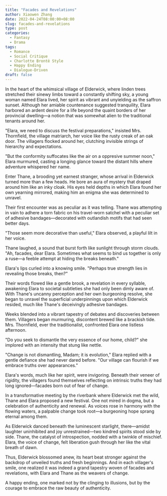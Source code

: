 ```yaml
---
title: "Facades and Revelations"
author: Xiaowen Zhang
date: 2022-04-24T08:00:00+08:00
slug: facades-and-revelations
type: post
categories:
  - Fantasy
  - Drama
tags:
  - Romance
  - Social Critique
  - Charlotte Brontë Style
  - Happy Ending
  - Dialogue-Driven
draft: false
---
```


In the heart of the whimsical village of Elderwick, where linden trees stretched their sinewy limbs toward a constantly shifting sky, a young woman named Elara lived, her spirit as vibrant and unyielding as the saffron sunset. Although her amiable countenance suggested tranquility, Elara harbored an ardent desire for a life beyond the quaint borders of her provincial dwelling—a notion that was somewhat alien to the traditional tenants around her.

"Elara, we need to discuss the festival preparations," insisted Mrs. Thornfield, the village matriarch, her voice like the rusty creak of an oak door. The villagers flocked around her, clutching invisible strings of hierarchy and expectations.

"But the conformity suffocates like the air on a oppresive summer noon," Elara murmured, casting a longing glance toward the distant hills where adventure whispered her name.

Enter Thane, a brooding yet earnest stranger, whose arrival in Elderwick turned more than a few heads. He bore an aura of mystery that draped around him like an inky cloak. His eyes held depths in which Elara found her own yearning mirrored, making him an enigma she was determined to unravel.

Their first encounter was as peculiar as it was telling. Thane was attempting in vain to adhere a torn fabric on his travel-worn satchel with a peculiar set of adhesive bandages—decorated with outlandish motifs that had seen better days.

"Those seem more decorative than useful," Elara observed, a playful lilt in her voice.

Thane laughed, a sound that burst forth like sunlight through storm clouds. "Ah, facades, dear Elara. Sometimes what seems to bind us together is only a ruse—a feeble attempt at hiding the breaks beneath."

Elara's lips curled into a knowing smile. "Perhaps true strength lies in revealing those breaks, then?"

Their words flowed like a gentle brook, a revelation in every syllable, awakening Elara to societal subtleties she had only been dimly aware of. With Thane's uncanny perception and her own burgeoning resolve, she began to unravel the superficial underpinnings upon which Elderwick resided, much like Thane's deceivingly adhesive bandages.

Weeks blended into a vibrant tapestry of debates and discoveries between them. Villagers began murmuring, discontent brewed like a brackish tide. Mrs. Thornfield, ever the traditionalist, confronted Elara one listless afternoon.

"Do you seek to dismantle the very essence of our home, child?" she implored with an intensity that stung like nettle.

"Change is not dismantling, Madam; it is evolution," Elara replied with a gentle defiance she had never dared before. "Our village can flourish if we embrace truths over appearances."

Elara's words, much like her spirit, were invigoring. Beneath their veneer of rigidity, the villagers found themselves reflecting on intrinsic truths they had long ignored—facades born out of fear of change.

In a transformative meeting by the riverbank where Elderwick met the wild, Thane and Elara proposed a new festival. One not mired in dogma, but a celebration of authenticity and renewal. As voices rose in harmony with the flowing waters, a palpable change took root—a burgeoning hope sprang eternal among them.

As Elderwick danced beneath the luminescent starlight, there—amidst laughter uninhibited and joy unrestrained—two kindred spirits stood side by side. Thane, the catalyst of introspection, nodded with a twinkle of mischief. Elara, the voice of change, felt liberation gush through her like the vital breath of dawn.

Thus, Elderwick blossomed anew, its heart beat stronger against the backdrop of unveiled truths and fresh beginnings. And in each villager's smile, one realized it was indeed a grand tapestry woven of facades and revelations, with Elara and Thane as the weavers of change.

A happy ending, one marked not by the clinging to illusions, but by the courage to embrace the raw beauty of authenticity.  